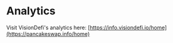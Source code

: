 # Analytics

Visit VisionDefi's analytics here: [https://info.visiondefi.io/home](https://pancakeswap.info/home)

